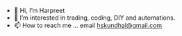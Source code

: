 - 👋 Hi, I’m Harpreet
- 👀 I’m interested in trading, coding, DIY and automations.
- 📫 How to reach me ...  email hskundhal@gmail.com

<!---
hskundhal/hskundhal is a ✨ special ✨ repository because its `README.md` (this file) appears on your GitHub profile.
You can click the Preview link to take a look at your changes.
--->
